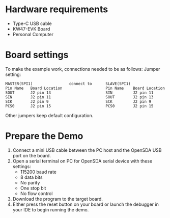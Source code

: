 Hardware requirements
=====================
- Type-C USB cable
- KW47-EVK Board
- Personal Computer

Board settings
==============
To make the example work, connections needed to be as follows:
Jumper setting:

~~~~~~~~~~~~~~~~~~~~~~~~~~~~~~~~~~~~~~~~~~~~~~~~~~~~~~~~~~~~~~~~~~~~~~
MASTER(SPI1)                connect to      SLAVE(SPI1)
Pin Name   Board Location                   Pin Name    Board Location
SOUT       J2 pin 13                        SIN         J2 pin 11
SIN        J2 pin 11                        SOUT        J2 pin 13
SCK        J2 pin 9                         SCK         J2 pin 9
PCS0       J2 pin 15                        PCS0        J2 pin 15
~~~~~~~~~~~~~~~~~~~~~~~~~~~~~~~~~~~~~~~~~~~~~~~~~~~~~~~~~~~~~~~~~~~~~~

Other jumpers keep default configuration.

Prepare the Demo
================
1. Connect a mini USB cable between the PC host and the OpenSDA USB port on the board.
2. Open a serial terminal on PC for OpenSDA serial device with these settings:
    - 115200 baud rate
    - 8 data bits
    - No parity
    - One stop bit
    - No flow control
3. Download the program to the target board.
4. Either press the reset button on your board or launch the debugger in your IDE to begin running
   the demo.



